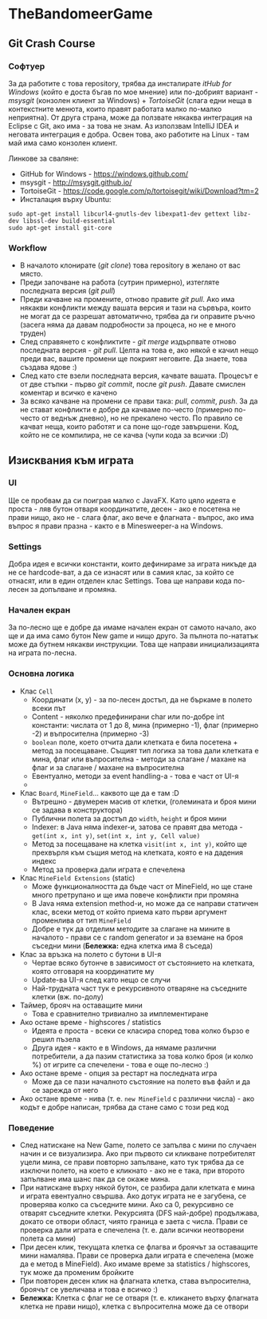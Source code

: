 TheBandomeerGame
================
## Git Crash Course
### Софтуер
За да работите с това repository, трябва да инсталирате *itHub for Windows* (който е доста бъгав по мое мнение) или по-добрият вариант - *msysgit* (конзолен клиент за Windows) + *TortoiseGit* (слага едни неща в контекстните менюта, които правят работата малко по-малко неприятна). От друга страна, може да ползвате някаква интеграция на Eclipse с Git, ако има - за това не знам. Аз използвам IntelliJ IDEA и неговата интеграция е добра. Освен това, ако работите на Linux - там май има само конзолен клиент.

Линкове за сваляне:
* GitHub for Windows  - https://windows.github.com/
* msysgit - http://msysgit.github.io/
* TortoiseGit - https://code.google.com/p/tortoisegit/wiki/Download?tm=2
* Инсталация върху Ubuntu:
```
sudo apt-get install libcurl4-gnutls-dev libexpat1-dev gettext libz-dev libssl-dev build-essential
sudo apt-get install git-core
```
### Workflow
* В началото клонирате (_git clone_) това repository в желано от вас място.
* Преди започване на работа (сутрин примерно), изтегляте последната версия (_git pull_)
* Преди качване на промените, отново правите _git pull_. Ако има някакви конфликти между вашата версия и тази на сървъра, които не могат да се разрешат автоматично, трябва да ги оправите ръчно (засега няма да давам подробности за процеса, но не е много труден)
* След справянето с конфликтите - _git merge_ издърпвате отново последната версия - _git pull_. Целта на това е, ако някой е качил нещо преди вас, вашите промени ще покрият неговите. Да знаете, това създава ядове :)
* След като сте взели последната версия, качвате вашата. Процесът е от две стъпки - първо _git commit_, после _git push_. Давате смислен коментар и всичко е качено
* За всяко качване на промени се прави така: _pull_, _commit_, _push_. За да не стават конфликти е добре да качваме по-често (примерно по-често от веднъж дневно), но не прекалено често. По правило се качват неща, които работят и са поне що-годе завършени. Код, който не се компилира, не се качва (чупи кода за всички :D)

## Изисквания към играта
### UI
Ще се пробвам да си поиграя малко с JavaFX. Като цяло идеята е проста - ляв бутон отваря координатите, десен - ако е посетена не прави нищо, ако не - слага флаг, ако вече е флагната - въпрос, ако има въпрос я прави празна - както е в Minesweeper-a на Windows.
### Settings
Добра идея е всички константи, които дефинираме за играта никъде да не се hardcode-ват, а да се изнасят или в самия клас, за който се отнасят, или в един отделен клас Settings. Това ще направи кода по-лесен за допълване и промяна.
### Начален екран
За по-лесно ще е добре да имаме начален екран от самото начало, ако ще и да има само бутон New game и нищо друго. За пълнота по-нататък може да бутнем някакви инструкции. Това ще направи инициализацията на играта по-лесна.
### Основна логика
* Клас ```Cell```
    * Координати (x, y) - за по-лесен достъп, да не бъркаме в полето всеки път
    * Content - няколко предефинирани char или по-добре int константи: числата от 1 до 8, мина (примерно -1), флаг (примерно -2) и въпросителна (примерно -3)
    * ```boolean``` поле, което отчита дали клетката е била посетена + метод за посещаване. Същият тип логика за това дали клетката е мина, флаг или въпросителна - методи за слагане / махане на флаг и за слагане / махане на въпросителна
    * Евентуално, методи за event handling-a - това е част от UI-я
    * 
* Клас ```Board```, ```MineField```... каквото ще да е там :D
    * Вътрешно - двумерен масив от клетки, (големината и броя мини се задава в конструктора)
    * Публични полета за достъп до ```width```, ```height``` и броя мини
    * Indexer: в Java няма indexer-и, затова се правят два метода - ```get(int x, int y)```, ```set(int x, int y, Cell value)```
    * Метод за посещаване на клетка ```visit(int x, int y)```, който ще прехвърля към същия метод на клетката, която е на дадения индекс
    * Метод за проверка дали играта е спечелена
* Клас ```MineField Extensions``` (static)
    * Може функционалността да бъде част от MineField, но ще стане много претрупано и ще има повече конфликти при промяна
    * В Java няма extension method-и, но може да се направи статичен клас, всеки метод от който приема като първи аргумент променлива от тип ```MineField```
    * Добре е тук да отделим методите за слагане на мините в началото - прави се с random generator и за вземане на броя съседни мини (**Бележка:** една клетка има 8 съседа)
* Клас за връзка на полето с бутони в  UI-я
    * Чертае всяко бутонче в зависимост от състоянието на клетката, която отговаря на координатите му
    * Update-ва UI-я след като нещо се случи
    * Най-трудната част тук е рекурсивното отваряне на съседните клетки (вж. по-долу)
* Таймер, брояч на оставащите мини
    * Това е сравнително тривиално за имплементиране
* Ако остане време - highscores / statistics
    * Идеята е проста - всеки се класира според това колко бързо е решил пъзела
    * Друга идея - както е в Windows, да нямаме различни потребители, а да пазим статистика за това колко броя (и колко %) от игрите са спечелени - това е още по-лесно :)
* Ако остане време - опция за рестарт на последната игра 
    * Може да се пази началното състояние на полето във файл и да се зарежда от него
* Ако остане време - нива (т. е. ```new MineField``` с различни числа) - ако кодът е добре написан, трябва да стане само с този ред код

### Поведение
* След натискане на New Game, полето се запълва с мини по случаен начин и се визуализира. Ако при първото си кликване потребителят уцели мина, се прави повторно запълване, като тук трябва да се изключи полето, на което е кликнато - ако не е така, при второто запълване има шанс пак да се окаже мина.
* При натискане върху някой бутон, се разбира дали клетката е мина и играта евентуално свършва. Ако дотук играта не е загубена, се проверява колко са съседните мини. Ако са 0, рекурсивно се отварят съседните клетки. Рекурсията (DFS най-добре) продължава, докато се отвори област, чиято граница е заета с числа. Прави се проверка дали играта е спечелена (т. е. дали всички неотворени полета са мини)
* При десен клик, текущата клетка се флагва и броячът за оставащите мини намалява. Прави се проверка дали играта е спечелена (може да е метод в MineField). Ако имаме време за statistics / highscores, тук може да променим бройките
* При повторен десен клик на флагната клетка, става въпросителна, броячът се увеличава и това е всичко :)
* **Бележка:** Клетка с флаг не се отваря (т. е. кликането върху флагната клетка не прави нищо), клетка с въпросителна може да се отвори
